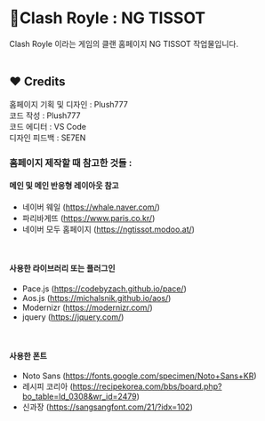 # 📌Clash Royle : NG TISSOT 
Clash Royle 이라는 게임의 클랜 홈페이지 NG TISSOT 작업물입니다.
<br><br>
## ❤ Credits
홈페이지 기획 및 디자인 : Plush777 <br>
코드 작성 : Plush777 <br>
코드 에디터 : VS Code <br>
디자인 피드백 : SE7EN
### 홈페이지 제작할 때 참고한 것들 : <br>
#### 메인 및 메인 반응형 레이아웃 참고
- 네이버 웨일 (https://whale.naver.com/) 
- 파리바게뜨 (https://www.paris.co.kr/)
- 네이버 모두 홈페이지 (https://ngtissot.modoo.at/)

<br>

#### 사용한 라이브러리 또는 플러그인
- Pace.js (https://codebyzach.github.io/pace/)
- Aos.js (https://michalsnik.github.io/aos/)
- Modernizr (https://modernizr.com/)
- jquery (https://jquery.com/)

<br>

#### 사용한 폰트
- Noto Sans (https://fonts.google.com/specimen/Noto+Sans+KR)
- 레시피 코리아 (https://recipekorea.com/bbs/board.php?bo_table=ld_0308&wr_id=2479)
- 신과장 (https://sangsangfont.com/21/?idx=102)
